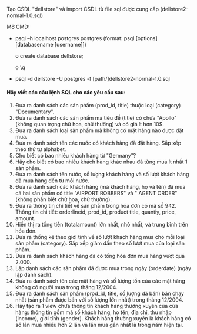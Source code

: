 Tạo CSDL  "dellstore" và import CSDL từ file sql được cung cấp (dellstore2-normal-1.0.sql) 

Mở CMD:
- psql –h localhost postgres postgres  (format: psql [options] [databasename [username]])
  
  o create database dellstore;
  
  o \q 
- psql -d dellstore -U postgres -f [path/]dellstore2-normal-1.0.sql
#### Hãy viết các câu lệnh SQL cho các yêu cầu sau: 
1. Đưa ra danh sách các sản phẩm (prod_id, title) thuộc loại (category) "Documentary". 
2. Đưa ra danh sách các sản phẩm mà tiêu đề (title) có chứa "Apollo" (không quan trọng chữ hoa, chữ 
thường) và có giá ít hơn 10$. 
3. Đưa ra danh sách loại sản phẩm mà không có mặt hàng nào được đặt mua. 
4. Đưa ra danh sách tên các nước có khách hàng đã đặt hàng. Sắp xếp theo thứ tự alphabet. 
5. Cho biết có bao nhiêu khách hàng từ "Germany"? 
6. Hãy cho biết có bao nhiêu khách hàng khác nhau đã từng mua ít nhất 1 sản phẩm. 
7. Đưa ra danh sách tên nước, số lượng khách hàng và số lượt khách hàng đã mua hàng đến từ mỗi 
nước. 
8. Đưa ra danh sách các khách hàng (mã khách hàng, họ và tên) đã mua cả hai sản phẩm có title 
"AIRPORT ROBBERS" và " AGENT ORDER" (không phân biệt chữ hoa, chữ thường). 
9. Đưa ra thông tin chi tiết về sản phẩm trong hóa đơn có mã số 942. Thông tin chi tiết: orderlineid, 
prod_id, product title, quantiy, price, amount. 
10. Hiển thị ra tổng tiền (totalamount) lớn nhất, nhỏ nhất, và trung bình trên hóa đơn. 
11. Đưa ra thống kê theo giới tính về số lượt khách hàng mua cho mỗi loại sản phẩm (category). Sắp 
xếp giảm dần  theo số lượt mua của loại sản phẩm. 
12. Đưa ra danh sách khách hàng đã có tổng hóa đơn mua hàng vượt quá 2.000. 
13. Lập danh sách các sản phẩm đã được mua trong ngày (orderdate) (ngày lập danh sách). 
14. Đưa ra danh sách tên các mặt hàng và số lượng tồn của các mặt hàng không có người mua trong 
tháng 12/2004. 
15. Đưa ra danh sách sản phẩm (prod_id, title, số lượng đã bán) bán chạy nhất (sản phẩm được bán 
với số lượng lớn nhất) trong tháng 12/2004. 
16. Hãy tạo ra 1 view chưa thông tin khách hàng thường xuyên của cửa hàng: thông tin gồm mã số 
khách hàng, họ  tên, địa chỉ, thu nhập (income), giới tính (gender). Khách hàng thường xuyên là 
khách hàng có số lần mua nhiều hơn 2 lần và lần mua gần nhất là trong năm hiện tại.
